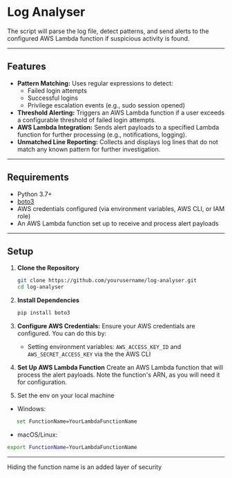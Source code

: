 # Log Analyser

The script will parse the log file, detect patterns, and send alerts to the configured AWS Lambda function if suspicious activity is found.

---

## Features

- **Pattern Matching:** Uses regular expressions to detect:
  - Failed login attempts
  - Successful logins
  - Privilege escalation events (e.g., sudo session opened)
- **Threshold Alerting:** Triggers an AWS Lambda function if a user exceeds a configurable threshold of failed login attempts.
- **AWS Lambda Integration:** Sends alert payloads to a specified Lambda function for further processing (e.g., notifications, logging).
- **Unmatched Line Reporting:** Collects and displays log lines that do not match any known pattern for further investigation.

---

## Requirements

- Python 3.7+
- [boto3](https://boto3.amazonaws.com/v1/documentation/api/latest/index.html)
- AWS credentials configured (via environment variables, AWS CLI, or IAM role)
- An AWS Lambda function set up to receive and process alert payloads

---

## Setup

1. **Clone the Repository**
   ```bash
   git clone https://github.com/yourusername/log-analyser.git
   cd log-analyser
   ```
2. **Install Dependencies**
   ```bash
   pip install boto3
   ```
3. **Configure AWS Credentials:**
   Ensure your AWS credentials are configured. You can do this by:
   - Setting environment variables: `AWS_ACCESS_KEY_ID` and `AWS_SECRET_ACCESS_KEY` via the the AWS CLI
4. **Set Up AWS Lambda Function**
   Create an AWS Lambda function that will process the alert payloads. Note the function's ARN, as you will need it for configuration.

5. Set the env on your local machine
- Windows:
```bash 
   set FunctionName=YourLambdaFunctionName
```
- macOS/Linux:
```bash
export FunctionName=YourLambdaFunctionName
```

---

Hiding the function name is an added layer of security